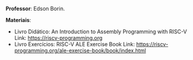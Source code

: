**Professor**: Edson Borin.

**Materiais**:
- Livro Didático: An Introduction to Assembly Programming with RISC-V
Link: https://riscv-programming.org
- Livro Exercícios: RISC-V ALE Exercise Book
Link: https://riscv-programming.org/ale-exercise-book/book/index.html
